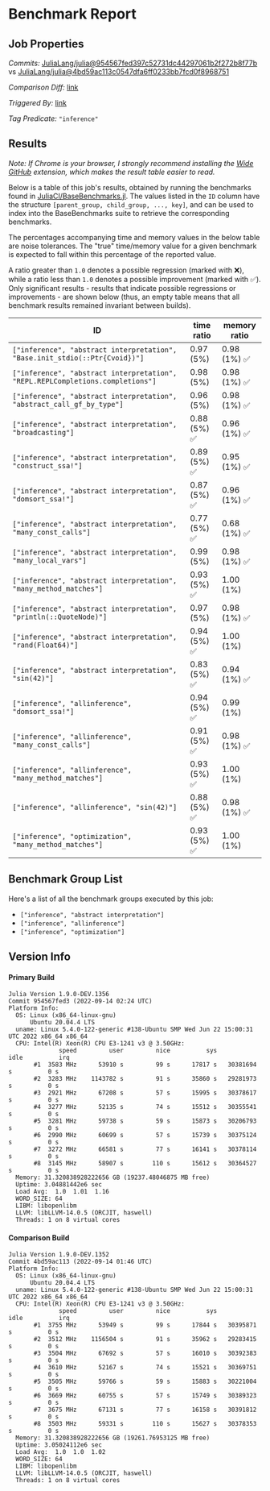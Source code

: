 # Benchmark Report

## Job Properties

*Commits:* [JuliaLang/julia@954567fed397c52731dc44297061b2f272b8f77b](https://github.com/JuliaLang/julia/commit/954567fed397c52731dc44297061b2f272b8f77b) vs [JuliaLang/julia@4bd59ac113c0547dfa6ff0233bb7fcd0f8968751](https://github.com/JuliaLang/julia/commit/4bd59ac113c0547dfa6ff0233bb7fcd0f8968751)

*Comparison Diff:* [link](https://github.com/JuliaLang/julia/compare/4bd59ac113c0547dfa6ff0233bb7fcd0f8968751..954567fed397c52731dc44297061b2f272b8f77b)

*Triggered By:* [link](https://github.com/JuliaLang/julia/pull/46741#issuecomment-1246154799)

*Tag Predicate:* `"inference"`

## Results

*Note: If Chrome is your browser, I strongly recommend installing the [Wide GitHub](https://chrome.google.com/webstore/detail/wide-github/kaalofacklcidaampbokdplbklpeldpj?hl=en)
extension, which makes the result table easier to read.*

Below is a table of this job's results, obtained by running the benchmarks found in
[JuliaCI/BaseBenchmarks.jl](https://github.com/JuliaCI/BaseBenchmarks.jl). The values
listed in the `ID` column have the structure `[parent_group, child_group, ..., key]`,
and can be used to index into the BaseBenchmarks suite to retrieve the corresponding
benchmarks.

The percentages accompanying time and memory values in the below table are noise tolerances. The "true"
time/memory value for a given benchmark is expected to fall within this percentage of the reported value.

A ratio greater than `1.0` denotes a possible regression (marked with :x:), while a ratio less
than `1.0` denotes a possible improvement (marked with :white_check_mark:). Only significant results - results
that indicate possible regressions or improvements - are shown below (thus, an empty table means that all
benchmark results remained invariant between builds).

| ID | time ratio | memory ratio |
|----|------------|--------------|
| `["inference", "abstract interpretation", "Base.init_stdio(::Ptr{Cvoid})"]` | 0.97 (5%)  | 0.98 (1%) :white_check_mark: |
| `["inference", "abstract interpretation", "REPL.REPLCompletions.completions"]` | 0.98 (5%)  | 0.98 (1%) :white_check_mark: |
| `["inference", "abstract interpretation", "abstract_call_gf_by_type"]` | 0.96 (5%)  | 0.98 (1%) :white_check_mark: |
| `["inference", "abstract interpretation", "broadcasting"]` | 0.88 (5%) :white_check_mark: | 0.96 (1%) :white_check_mark: |
| `["inference", "abstract interpretation", "construct_ssa!"]` | 0.89 (5%) :white_check_mark: | 0.95 (1%) :white_check_mark: |
| `["inference", "abstract interpretation", "domsort_ssa!"]` | 0.87 (5%) :white_check_mark: | 0.96 (1%) :white_check_mark: |
| `["inference", "abstract interpretation", "many_const_calls"]` | 0.77 (5%) :white_check_mark: | 0.68 (1%) :white_check_mark: |
| `["inference", "abstract interpretation", "many_local_vars"]` | 0.99 (5%)  | 0.98 (1%) :white_check_mark: |
| `["inference", "abstract interpretation", "many_method_matches"]` | 0.93 (5%) :white_check_mark: | 1.00 (1%)  |
| `["inference", "abstract interpretation", "println(::QuoteNode)"]` | 0.97 (5%)  | 0.98 (1%) :white_check_mark: |
| `["inference", "abstract interpretation", "rand(Float64)"]` | 0.94 (5%) :white_check_mark: | 1.00 (1%)  |
| `["inference", "abstract interpretation", "sin(42)"]` | 0.83 (5%) :white_check_mark: | 0.94 (1%) :white_check_mark: |
| `["inference", "allinference", "domsort_ssa!"]` | 0.94 (5%) :white_check_mark: | 0.99 (1%)  |
| `["inference", "allinference", "many_const_calls"]` | 0.91 (5%) :white_check_mark: | 0.98 (1%) :white_check_mark: |
| `["inference", "allinference", "many_method_matches"]` | 0.93 (5%) :white_check_mark: | 1.00 (1%)  |
| `["inference", "allinference", "sin(42)"]` | 0.88 (5%) :white_check_mark: | 0.98 (1%) :white_check_mark: |
| `["inference", "optimization", "many_method_matches"]` | 0.93 (5%) :white_check_mark: | 1.00 (1%)  |

## Benchmark Group List

Here's a list of all the benchmark groups executed by this job:

- `["inference", "abstract interpretation"]`
- `["inference", "allinference"]`
- `["inference", "optimization"]`

## Version Info

#### Primary Build

```
Julia Version 1.9.0-DEV.1356
Commit 954567fed3 (2022-09-14 02:24 UTC)
Platform Info:
  OS: Linux (x86_64-linux-gnu)
      Ubuntu 20.04.4 LTS
  uname: Linux 5.4.0-122-generic #138-Ubuntu SMP Wed Jun 22 15:00:31 UTC 2022 x86_64 x86_64
  CPU: Intel(R) Xeon(R) CPU E3-1241 v3 @ 3.50GHz: 
              speed         user         nice          sys         idle          irq
       #1  3583 MHz      53910 s         99 s      17817 s   30381694 s          0 s
       #2  3283 MHz    1143782 s         91 s      35860 s   29281973 s          0 s
       #3  2921 MHz      67208 s         57 s      15995 s   30378617 s          0 s
       #4  3277 MHz      52135 s         74 s      15512 s   30355541 s          0 s
       #5  3281 MHz      59738 s         59 s      15873 s   30206793 s          0 s
       #6  2990 MHz      60699 s         57 s      15739 s   30375124 s          0 s
       #7  3272 MHz      66581 s         77 s      16141 s   30378114 s          0 s
       #8  3145 MHz      58907 s        110 s      15612 s   30364527 s          0 s
  Memory: 31.320838928222656 GB (19237.48046875 MB free)
  Uptime: 3.04881442e6 sec
  Load Avg:  1.0  1.01  1.16
  WORD_SIZE: 64
  LIBM: libopenlibm
  LLVM: libLLVM-14.0.5 (ORCJIT, haswell)
  Threads: 1 on 8 virtual cores

```

#### Comparison Build

```
Julia Version 1.9.0-DEV.1352
Commit 4bd59ac113 (2022-09-14 01:46 UTC)
Platform Info:
  OS: Linux (x86_64-linux-gnu)
      Ubuntu 20.04.4 LTS
  uname: Linux 5.4.0-122-generic #138-Ubuntu SMP Wed Jun 22 15:00:31 UTC 2022 x86_64 x86_64
  CPU: Intel(R) Xeon(R) CPU E3-1241 v3 @ 3.50GHz: 
              speed         user         nice          sys         idle          irq
       #1  3755 MHz      53949 s         99 s      17844 s   30395871 s          0 s
       #2  3512 MHz    1156504 s         91 s      35962 s   29283415 s          0 s
       #3  3504 MHz      67692 s         57 s      16010 s   30392383 s          0 s
       #4  3610 MHz      52167 s         74 s      15521 s   30369751 s          0 s
       #5  3505 MHz      59766 s         59 s      15883 s   30221004 s          0 s
       #6  3669 MHz      60755 s         57 s      15749 s   30389323 s          0 s
       #7  3675 MHz      67131 s         77 s      16158 s   30391812 s          0 s
       #8  3503 MHz      59331 s        110 s      15627 s   30378353 s          0 s
  Memory: 31.320838928222656 GB (19261.76953125 MB free)
  Uptime: 3.05024112e6 sec
  Load Avg:  1.0  1.0  1.02
  WORD_SIZE: 64
  LIBM: libopenlibm
  LLVM: libLLVM-14.0.5 (ORCJIT, haswell)
  Threads: 1 on 8 virtual cores

```
